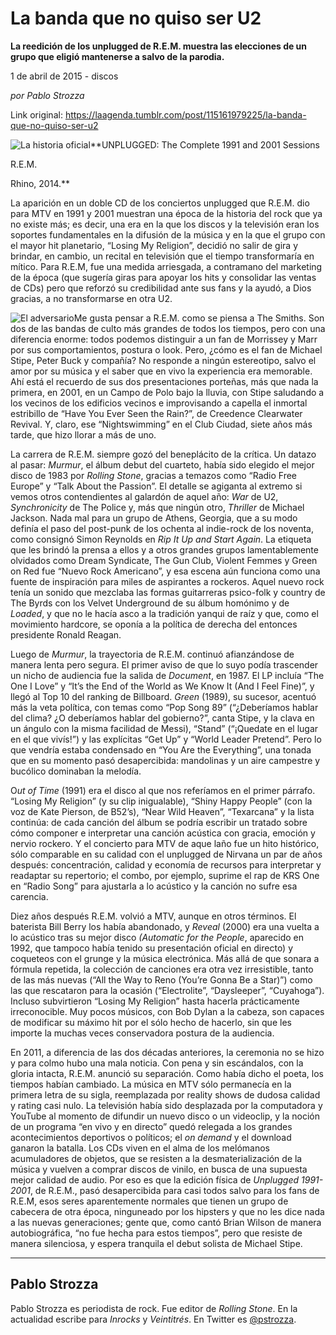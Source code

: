 # La banda que no quiso ser U2

**La reedición de los unplugged de R.E.M. muestra las elecciones de un grupo que eligió mantenerse a salvo de la parodia.**

1 de abril de 2015 - discos

_por Pablo Strozza_

Link original: https://laagenda.tumblr.com/post/115161979225/la-banda-que-no-quiso-ser-u2

![La historia oficial](https://64.media.tumblr.com/6118d26a07306515e55a5357094db3bd/tumblr_inline_pk124vEoEi1t6q87u_500.jpg)**UNPLUGGED: The Complete 1991 and 2001 Sessions  

R.E.M.  

Rhino, 2014.**

La aparición en un
doble CD de los conciertos unplugged que R.E.M. dio para MTV en 1991 y 2001 muestran una época de la
historia del rock que ya no existe más; es decir, una era en la que
los discos y la televisión eran los soportes fundamentales en la
difusión de la música y en la que el grupo con el mayor
hit planetario, “Losing My Religion”, decidió no salir de gira y brindar,
en cambio, un recital en televisión que el tiempo transformaría en
mítico. Para R.E.M, fue una medida arriesgada, a contramano del marketing de la época (que sugería giras para apoyar los hits y consolidar las ventas de CDs) pero
que reforzó su credibilidad ante sus fans y la ayudó, a Dios gracias,
a no transformarse en otra U2. 

![El adversario](https://64.media.tumblr.com/2d3b47a67473d12d06f620f224cedbad/tumblr_inline_pk124wGdxc1t6q87u_250.jpg)Me gusta pensar a R.E.M. como
se piensa a The Smiths. Son dos de las bandas de culto más grandes de todos los
tiempos, pero con una diferencia enorme: todos podemos distinguir a
un fan de Morrissey y Marr por sus comportamientos, postura o look.
Pero, ¿cómo es el fan de Michael Stipe, Peter Buck y compañía? No
responde a ningún estereotipo, salvo el amor por su música y el
saber que en vivo la experiencia era memorable. Ahí está el
recuerdo de sus dos presentaciones porteñas, más que nada la
primera, en 2001, en un Campo de Polo bajo la lluvia, con Stipe saludando a los
vecinos de los edificios vecinos e improvisando a capella el
inmortal estribillo de “Have You Ever Seen the Rain?”, de
Creedence Clearwater Revival. Y, claro, ese “Nightswimming” en el
Club Ciudad, siete años más tarde, que hizo llorar a más de uno. 


La carrera de R.E.M. siempre gozó del beneplácito
de la crítica. Un datazo al pasar: *Murmur*,
el álbum debut del cuarteto, había sido elegido el mejor disco de 1983 por *Rolling Stone*, gracias a temazos como “Radio
Free Europe” y “Talk About the Passion”. El detalle se agiganta
al extremo si vemos otros contendientes al galardón de aquel año: *War*
de U2, *Synchronicity*
de The Police y, más que ningún otro, *Thriller*
de Michael Jackson. Nada mal para un grupo de Athens, Georgia, que a
su modo definía el paso del post-punk de los ochenta al
indie-rock de los noventa, como consignó Simon Reynolds en *Rip
It Up and Start Again*. La etiqueta que
les brindó la prensa a ellos y a otros grandes grupos
lamentablemente olvidados como Dream Syndicate, The Gun Club, Violent
Femmes y Green on Red fue “Nuevo Rock Americano”, y esa escena aún
funciona como una fuente de inspiración para miles de aspirantes a
rockeros. Aquel nuevo rock tenía un sonido que mezclaba las formas guitarreras psico-folk y
country de The Byrds con los Velvet Underground de su álbum homónimo
y de *Loaded*, y
que no le hacía asco a la tradición yanqui de
raíz y que, como el movimiento hardcore, se oponía a la
política de derecha del entonces presidente Ronald
Reagan.

Luego de *Murmur*,
la trayectoria de R.E.M. continuó afianzándose de manera lenta pero
segura. El primer aviso de que lo suyo podía trascender un nicho de
audiencia fue la salida de *Document*, 
en 1987. El LP incluía “The One I
Love” y “It’s the End of the World as We Know It (And I Feel
Fine)”, y llegó al Top 10 del ranking de Billboard.
*Green* (1989), su sucesor, acentuó más la veta
política, con temas como “Pop Song 89” (“¿Deberíamos hablar
del clima? ¿O deberíamos hablar del gobierno?”, canta Stipe, y la
clava en un ángulo con la misma facilidad de Messi), “Stand”
(“¡Quedate en el lugar en el que vivís!”) y las explícitas
“Get Up” y “World Leader Pretend”. Pero lo que vendría
estaba condensado en “You Are the Everything”, una tonada que en
su momento pasó desapercibida: mandolinas y un aire campestre y
bucólico dominaban la melodía.

O*ut of Time* (1991) era el disco
al que nos referíamos en el primer párrafo. “Losing My Religion”
(y su clip inigualable), “Shiny Happy People” (con la voz de
Kate Pierson, de B52’s), “Near Wild Heaven”, “Texarcana” y
la lista continúa: de cada canción del álbum se podría
escribir un tratado sobre cómo componer e interpretar una canción
acústica con gracia, emoción y nervio rockero. Y el concierto para
MTV de aque laño fue un hito histórico, sólo comparable en su calidad con el
unplugged de Nirvana un par de años después: concentración,
calidad y economía de recursos para interpretar y readaptar su
repertorio; el combo, por ejemplo, suprime el rap de KRS One en “Radio Song”
para ajustarla a lo acústico y la canción no sufre esa carencia.

Diez años después R.E.M. volvió a
MTV, aunque en otros términos. El baterista Bill Berry los había
abandonado, y *Reveal* (2000) era una vuelta a lo acústico tras
su mejor disco *(Automatic for the People*, aparecido
en 1992, que tampoco había tenido su presentación oficial en directo) y
coqueteos con el grunge y la música electrónica. Más allá de que
sonara a fórmula repetida, la colección de canciones era otra vez
irresistible, tanto de las más nuevas (“All the Way to Reno (You’re Gonna Be a Star)”) como las que rescataron para la ocasión (“Electrolite”,
“Daysleeper”, “Cuyahoga”). Incluso subvirtieron “Losing My
Religion” hasta hacerla prácticamente irreconocible. Muy pocos
músicos, con Bob Dylan a la cabeza, son capaces de modificar su
máximo hit por el sólo hecho de hacerlo, sin que les importe la
muchas veces conservadora postura de la audiencia.  


En 2011, a diferencia de las dos décadas
anteriores, la ceremonia no se hizo y para colmo hubo una mala
noticia. Con pena y sin escándalos, con la gloria intacta,
R.E.M. anunció su separación. Como había dicho el poeta, los tiempos habían cambiado.
La música en MTV sólo permanecía en la primera letra de su sigla,
reemplazada por reality shows de dudosa calidad y rating
casi nulo. La televisión había sido desplazada por la computadora y YouTube al momento de difundir un nuevo disco o un videoclip, y la
noción de un programa “en vivo y en directo” quedó relegada a
los grandes acontecimientos deportivos o políticos; el *on demand* y
el download ganaron la batalla. Los CDs viven en el alma de los
melómanos acumuladores de objetos, que se resisten a la desmaterialización de la música y vuelven
a comprar discos de vinilo, en busca de una supuesta mejor calidad de
audio. Por eso es que la edición física de *Unplugged 1991-2001*, de R.E.M., 
pasó desapercibida para casi todos salvo para los fans de R.E.M, esos seres aparentemente
normales que tienen un grupo de cabecera de otra época, ninguneado
por los hipsters y que no les dice nada a las nuevas generaciones; gente que, como cantó Brian Wilson de manera
autobiográfica, “no fue hecha para estos tiempos”, pero que
resiste de manera silenciosa, y espera tranquila el debut solista de
Michael Stipe.  


  




---

 Pablo Strozza
--------------

Pablo Strozza es periodista de rock. Fue editor de *Rolling Stone*. En la actualidad escribe para *Inrocks* y *Veintitrés*. En Twitter es [@pstrozza](https://twitter.com/pstrozza).

